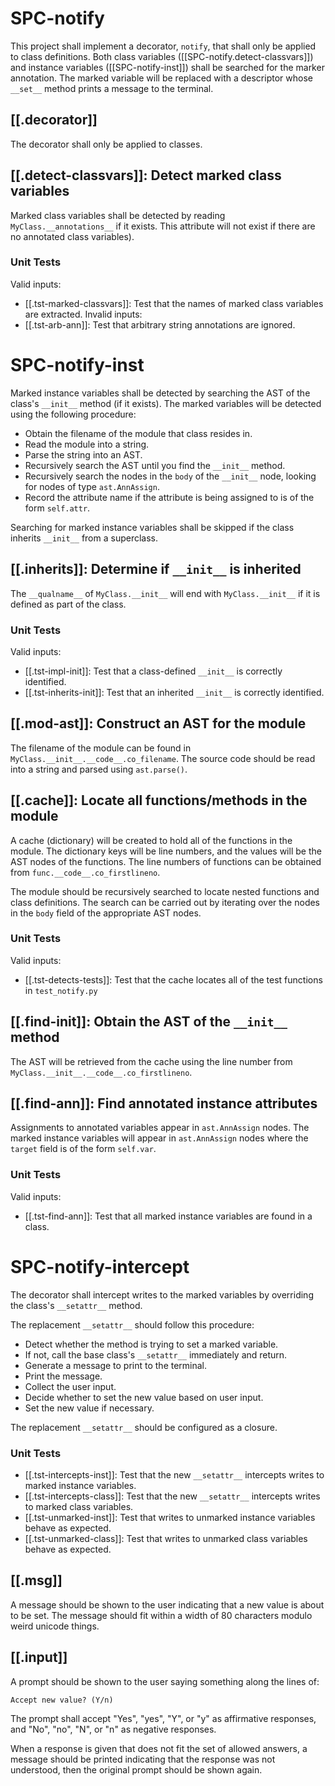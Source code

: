 # SPC-notify
This project shall implement a decorator, `notify`, that shall only be applied to class definitions. Both class variables ([[SPC-notify.detect-classvars]]) and instance variables ([[SPC-notify-inst]]) shall be searched for the marker annotation. The marked variable will be replaced with a descriptor whose `__set__` method prints a message to the terminal.

## [[.decorator]]
The decorator shall only be applied to classes.

## [[.detect-classvars]]: Detect marked class variables
Marked class variables shall be detected by reading `MyClass.__annotations__` if it exists. This attribute will not exist if there are no annotated class variables).

### Unit Tests
Valid inputs:
- [[.tst-marked-classvars]]: Test that the names of marked class variables are extracted.
Invalid inputs:
- [[.tst-arb-ann]]: Test that arbitrary string annotations are ignored.

# SPC-notify-inst
Marked instance variables shall be detected by searching the AST of the class's `__init__` method (if it exists). The marked variables will be detected using the following procedure:
- Obtain the filename of the module that class resides in.
- Read the module into a string.
- Parse the string into an AST.
- Recursively search the AST until you find the `__init__` method.
- Recursively search the nodes in the `body` of the `__init__` node, looking for nodes of type `ast.AnnAssign`.
- Record the attribute name if the attribute is being assigned to is of the form `self.attr`.

Searching for marked instance variables shall be skipped if the class inherits `__init__` from a superclass.

## [[.inherits]]: Determine if `__init__` is inherited
The `__qualname__` of `MyClass.__init__` will end with `MyClass.__init__` if it is defined as part of the class.

### Unit Tests
Valid inputs:
- [[.tst-impl-init]]: Test that a class-defined `__init__` is correctly identified.
- [[.tst-inherits-init]]: Test that an inherited `__init__` is correctly identified.

## [[.mod-ast]]: Construct an AST for the module
The filename of the module can be found in `MyClass.__init__.__code__.co_filename`. The source code should be read into a string and parsed using `ast.parse()`.

## [[.cache]]: Locate all functions/methods in the module
A cache (dictionary) will be created to hold all of the functions in the module. The dictionary keys will be line numbers, and the values will be the AST nodes of the functions. The line numbers of functions can be obtained from `func.__code__.co_firstlineno`.

The module should be recursively searched to locate nested functions and class definitions. The search can be carried out by iterating over the nodes in the `body` field of the appropriate AST nodes.

### Unit Tests
Valid inputs:
- [[.tst-detects-tests]]: Test that the cache locates all of the test functions in `test_notify.py`

## [[.find-init]]: Obtain the AST of the `__init__` method
The AST will be retrieved from the cache using the line number from `MyClass.__init__.__code__.co_firstlineno`.

## [[.find-ann]]: Find annotated instance attributes
Assignments to annotated variables appear in `ast.AnnAssign` nodes. The marked instance variables will appear in `ast.AnnAssign` nodes where the `target` field is of the form `self.var`.

### Unit Tests
Valid inputs:
- [[.tst-find-ann]]: Test that all marked instance variables are found in a class.

# SPC-notify-intercept
The decorator shall intercept writes to the marked variables by overriding the class's `__setattr__` method.

The replacement `__setattr__` should follow this procedure:
- Detect whether the method is trying to set a marked variable.
- If not, call the base class's `__setattr__` immediately and return.
- Generate a message to print to the terminal.
- Print the message.
- Collect the user input.
- Decide whether to set the new value based on user input.
- Set the new value if necessary.

The replacement `__setattr__` should be configured as a closure.

### Unit Tests
- [[.tst-intercepts-inst]]: Test that the new `__setattr__` intercepts writes to marked instance variables.
- [[.tst-intercepts-class]]: Test that the new `__setattr__` intercepts writes to marked class variables.
- [[.tst-unmarked-inst]]: Test that writes to unmarked instance variables behave as expected.
- [[.tst-unmarked-class]]: Test that writes to unmarked class variables behave as expected.

## [[.msg]]
A message should be shown to the user indicating that a new value is about to be set. The message should fit within a width of 80 characters modulo weird unicode things.

## [[.input]]
A prompt should be shown to the user saying something along the lines of:
```
Accept new value? (Y/n)
```
The prompt shall accept "Yes", "yes", "Y", or "y" as affirmative responses, and "No", "no", "N", or "n" as negative responses.

When a response is given that does not fit the set of allowed answers, a message should be printed indicating that the response was not understood, then the original prompt should be shown again.
